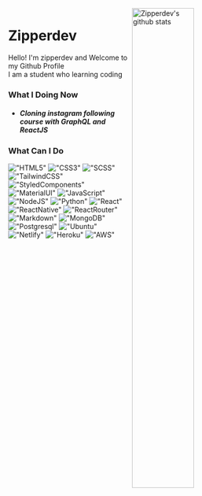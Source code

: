 <img align="right" alt="Zipperdev's github stats" width="50%" src="https://github-readme-stats.vercel.app/api?username=zipperdev&show_icons=true">

# Zipperdev

Hello! I'm zipperdev and Welcome to my Github Profile<br/>
I am a student who learning coding

### What I Doing Now
- ##### Cloning instagram following course with GraphQL and ReactJS

### What Can I Do

!["HTML5"](https://img.shields.io/badge/HTML5-E34F26?style=for-the-badge&logo=html5&logoColor=white)
!["CSS3"](https://img.shields.io/badge/CSS3-1572B6?style=for-the-badge&logo=css3&logoColor=white)
!["SCSS"](https://img.shields.io/badge/Sass-CC6699?style=for-the-badge&logo=sass&logoColor=white)
!["TailwindCSS"](https://img.shields.io/badge/Tailwind_CSS-38B2AC?style=for-the-badge&logo=tailwind-css&logoColor=white)
!["StyledComponents"](https://img.shields.io/badge/styled--components-DB7093?style=for-the-badge&logo=styled-components&logoColor=white)
!["MaterialUI"](https://img.shields.io/badge/Material--UI-0081CB?style=for-the-badge&logo=material-ui&logoColor=white)
!["JavaScript"](https://img.shields.io/badge/JavaScript-323330?style=for-the-badge&logo=javascript&logoColor=F7DF1E)
!["NodeJS"](https://img.shields.io/badge/Node.js-43853D?style=for-the-badge&logo=node.js&logoColor=white)
!["Python"](https://img.shields.io/badge/Python-14354C?style=for-the-badge&logo=python&logoColor=white)
!["React"](https://img.shields.io/badge/React-20232A?style=for-the-badge&logo=react&logoColor=61DAFB)
!["ReactNative"](https://img.shields.io/badge/React_Native-20232A?style=for-the-badge&logo=react&logoColor=61DAFB)
!["ReactRouter"](https://img.shields.io/badge/React_Router-CA4245?style=for-the-badge&logo=react-router&logoColor=white)
!["Markdown"](https://img.shields.io/badge/Markdown-000000?style=for-the-badge&logo=markdown&logoColor=white)
!["MongoDB"](https://img.shields.io/badge/MongoDB-4EA94B?style=for-the-badge&logo=mongodb&logoColor=white)
!["Postgresql"](https://img.shields.io/badge/PostgreSQL-316192?style=for-the-badge&logo=postgresql&logoColor=white)
!["Ubuntu"](https://img.shields.io/badge/Ubuntu-E95420?style=for-the-badge&logo=ubuntu&logoColor=white)
!["Netlify"](https://img.shields.io/badge/Netlify-00C7B7?style=for-the-badge&logo=netlify&logoColor=white)
!["Heroku"](https://img.shields.io/badge/Heroku-430098?style=for-the-badge&logo=heroku&logoColor=white)
!["AWS"](https://img.shields.io/badge/Amazon_AWS-232F3E?style=for-the-badge&logo=amazon-aws&logoColor=white)
